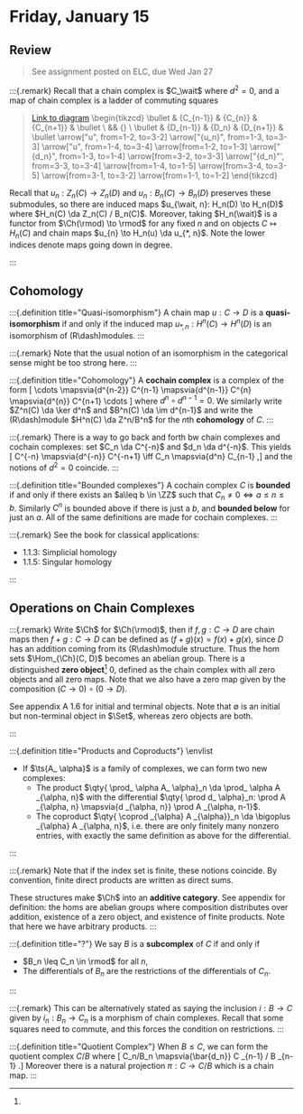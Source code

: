 # Friday, January 15

## Review 

> See assignment posted on ELC, due Wed Jan 27

:::{.remark}
Recall that a chain complex is $C_\wait$ where $d^2 = 0$, and a map of chain complex is a ladder of commuting squares

> [Link to diagram](https://q.uiver.app/?q=WzAsMTEsWzEsMCwiQ197bi0xfSJdLFsyLDAsIkNfe259Il0sWzMsMCwiQ197bisxfSJdLFsyLDIsIkRfbiJdLFszLDIsIkRfe24rMX0iXSxbMSwyLCJEX3tuLTF9Il0sWzQsMCwiXFxidWxsZXQiXSxbNCwyLCJcXGJ1bGxldCJdLFswLDIsIlxcYnVsbGV0Il0sWzAsMCwiXFxidWxsZXQiXSxbMiwxXSxbMCw1LCJ1Il0sWzEsMywidV9uIl0sWzIsNCwidSJdLFswLDFdLFsxLDIsImRfbiJdLFs1LDNdLFszLDQsImRfbiIsMl0sWzIsNl0sWzQsN10sWzgsNV0sWzksMF1d)
\begin{tikzcd}
	\bullet & {C_{n-1}} & {C_{n}} & {C_{n+1}} & \bullet \\
	&& {} \\
	\bullet & {D_{n-1}} & {D_n} & {D_{n+1}} & \bullet
	\arrow["u", from=1-2, to=3-2]
	\arrow["{u_n}", from=1-3, to=3-3]
	\arrow["u", from=1-4, to=3-4]
	\arrow[from=1-2, to=1-3]
	\arrow["{d_n}", from=1-3, to=1-4]
	\arrow[from=3-2, to=3-3]
	\arrow["{d_n}"', from=3-3, to=3-4]
	\arrow[from=1-4, to=1-5]
	\arrow[from=3-4, to=3-5]
	\arrow[from=3-1, to=3-2]
	\arrow[from=1-1, to=1-2]
\end{tikzcd}

Recall that $u_n: Z_n(C) \to Z_n(D)$ and $u_n: B_n(C) \to B_n(D)$ preserves these submodules, so there are induced maps $u_{\wait, n}: H_n(D) \to H_n(D)$ where $H_n(C) \da Z_n(C) / B_n(C)$.
Moreover, taking $H_n(\wait)$ is a functor from $\Ch(\rmod) \to \rmod$ for any fixed $n$ and on objects $C\mapsto H_n(C)$ and chain maps $u_{n} \to H_n(u) \da u_{*, n}$.
Note the lower indices denote maps going down in degree.

:::

## Cohomology

:::{.definition title="Quasi-isomorphism"}
A chain map $u:C\to D$ is a **quasi-isomorphism** if and only if the induced map $u_{*, n}: H^n(C) \to H^n(D)$ is an isomorphism of \(R\dash\)modules.
:::

:::{.remark}
Note that the usual notion of an isomorphism in the categorical sense might be too strong here.
:::

:::{.definition title="Cohomology"}
A **cochain complex** is a complex of the form
\[
\cdots 
\mapsvia{d^{n-2}}  C^{n-1}
\mapsvia{d^{n-1}}  C^{n}
\mapsvia{d^{n}}  C^{n+1}
\cdots
\]
where $d^n \circ d^{n-1} = 0$.
We similarly write $Z^n(C) \da \ker d^n$ and $B^n(C) \da \im d^{n-1}$ and write the \(R\dash\)module $H^n(C) \da Z^n/B^n$ for the $n$th **cohomology** of $C$.
:::

:::{.remark}
There is a way to go back and forth bw chain complexes and cochain complexes: set $C_n \da C^{-n}$ and $d_n \da d^{-n}$.
This yields 
\[
C^{-n} 
\mapsvia{d^{-n}} 
C^{-n+1} 
\iff C_n \mapsvia{d^n} C_{n-1}
,\]
and the notions of $d^2 = 0$ coincide.
:::

:::{.definition title="Bounded complexes"}
A cochain complex $C$ is **bounded** if and only if there exists an $a\leq b \in \ZZ$ such that $C_n \neq 0 \iff a\leq n \leq b$.
Similarly $C^n$ is bounded above if there is just a $b$, and **bounded below** for just an $a$.
All of the same definitions are made for cochain complexes.
:::

:::{.remark}
See the book for classical applications:

- 1.1.3: Simplicial homology
- 1.1.5: Singular homology

:::

## Operations on Chain Complexes


:::{.remark}
Write $\Ch$ for $\Ch(\rmod)$, then if $f,g: C\to D$ are chain maps then $f+g:C\to D$ can be defined as $(f+g)(x) = f(x) + g(x)$, since $D$ has an addition coming from its \(R\dash\)module structure.
Thus the hom sets $\Hom_{\Ch}(C, D)$ becomes an abelian group.
There is a distinguished **zero object**[^see_zero_objects]
$0$, defined as the chain complex with all zero objects and all zero maps.
Note that we also have a zero map given by the composition $(C \to 0) \circ (0\to D)$.

[^see_zero_objects]: 
See appendix A 1.6 for initial and terminal objects.
Note that $\emptyset$ is an initial but non-terminal object in $\Set$, whereas zero objects are both.


:::

:::{.definition title="Products and Coproducts"}
\envlist

- If $\ts{A_ \alpha}$ is a family of complexes, we can form two new complexes:
  - The product $\qty{ \prod_ \alpha A_ \alpha}_n \da \prod_ \alpha A _{\alpha, n}$ with the differential $\qty{ \prod d_ \alpha}_n: \prod A _{\alpha, n} \mapsvia{d _{\alpha, n}} \prod A _{\alpha, n-1}$.
  - The coproduct $\qty{ \coprod _{\alpha} A _{\alpha}}_n \da \bigoplus _{\alpha} A _{\alpha, n}$, i.e. there are only finitely many nonzero entries, with exactly the same definition as above for the differential.

:::

:::{.remark}
Note that if the index set is finite, these notions coincide.
By convention, finite direct products are written as direct sums.

These structures make $\Ch$ into an **additive category**.
See appendix for definition: the homs are abelian groups where composition distributes over addition, existence of a zero object, and existence of finite products.
Note that here we have arbitrary products.
:::

:::{.definition title="?"}
We say $B$ is a **subcomplex** of $C$ if and only if 

- $B_n \leq C_n \in \rmod$ for all $n$,
- The differentials of $B_n$ are the restrictions of the differentials of $C_n$.

:::

:::{.remark}
This can be alternatively stated as saying the inclusion $i: B\to C$ given by $i_n: B_n \to C_n$ is a morphism of chain complexes.
Recall that some squares need to commute, and this forces the condition on restrictions.
:::


:::{.definition title="Quotient Complex"}
When $B \leq C$, we can form the quotient complex $C/B$ where 
\[
C_n/B_n \mapsvia{\bar{d_n}} C _{n-1} / B _{n-1}
.\]
Moreover there is a natural projection $\pi: C\to C/B$ which is a chain map.
:::









 


